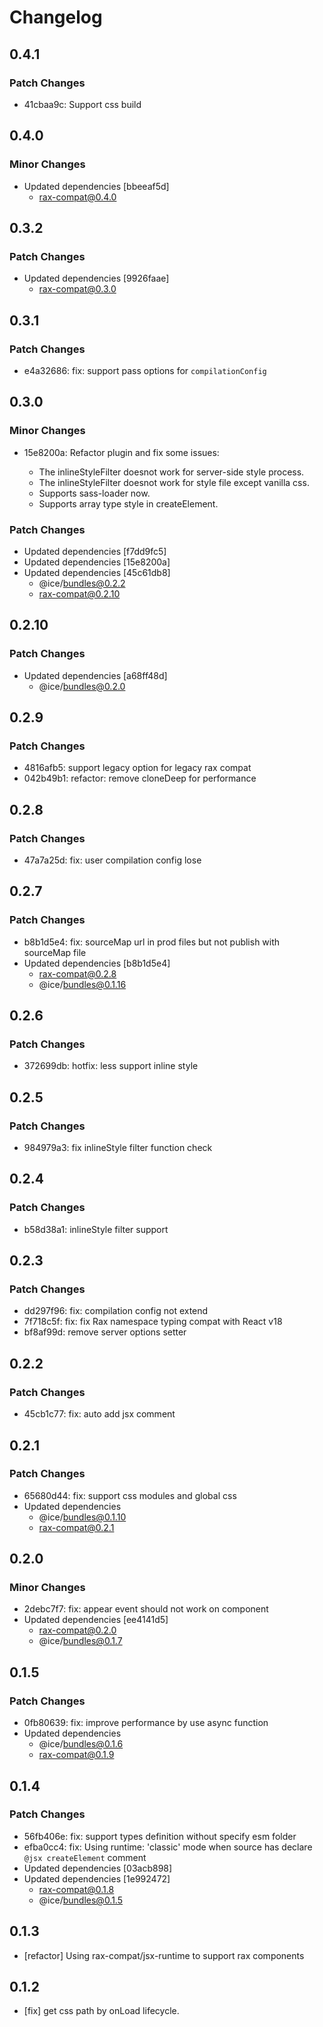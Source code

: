 # Changelog

## 0.4.1

### Patch Changes

- 41cbaa9c: Support css build

## 0.4.0

### Minor Changes

- Updated dependencies [bbeeaf5d]
  - rax-compat@0.4.0

## 0.3.2

### Patch Changes

- Updated dependencies [9926faae]
  - rax-compat@0.3.0

## 0.3.1

### Patch Changes

- e4a32686: fix: support pass options for `compilationConfig`

## 0.3.0

### Minor Changes

- 15e8200a: Refactor plugin and fix some issues:

  - The inlineStyleFilter doesnot work for server-side style process.
  - The inlineStyleFilter doesnot work for style file except vanilla css.
  - Supports sass-loader now.
  - Supports array type style in createElement.

### Patch Changes

- Updated dependencies [f7dd9fc5]
- Updated dependencies [15e8200a]
- Updated dependencies [45c61db8]
  - @ice/bundles@0.2.2
  - rax-compat@0.2.10

## 0.2.10

### Patch Changes

- Updated dependencies [a68ff48d]
  - @ice/bundles@0.2.0

## 0.2.9

### Patch Changes

- 4816afb5: support legacy option for legacy rax compat
- 042b49b1: refactor: remove cloneDeep for performance

## 0.2.8

### Patch Changes

- 47a7a25d: fix: user compilation config lose

## 0.2.7

### Patch Changes

- b8b1d5e4: fix: sourceMap url in prod files but not publish with sourceMap file
- Updated dependencies [b8b1d5e4]
  - rax-compat@0.2.8
  - @ice/bundles@0.1.16

## 0.2.6

### Patch Changes

- 372699db: hotfix: less support inline style

## 0.2.5

### Patch Changes

- 984979a3: fix inlineStyle filter function check

## 0.2.4

### Patch Changes

- b58d38a1: inlineStyle filter support

## 0.2.3

### Patch Changes

- dd297f96: fix: compilation config not extend
- 7f718c5f: fix: fix Rax namespace typing compat with React v18
- bf8af99d: remove server options setter

## 0.2.2

### Patch Changes

- 45cb1c77: fix: auto add jsx comment

## 0.2.1

### Patch Changes

- 65680d44: fix: support css modules and global css
- Updated dependencies
  - @ice/bundles@0.1.10
  - rax-compat@0.2.1

## 0.2.0

### Minor Changes

- 2debc7f7: fix: appear event should not work on component
- Updated dependencies [ee4141d5]
  - rax-compat@0.2.0
  - @ice/bundles@0.1.7

## 0.1.5

### Patch Changes

- 0fb80639: fix: improve performance by use async function
- Updated dependencies
  - @ice/bundles@0.1.6
  - rax-compat@0.1.9

## 0.1.4

### Patch Changes

- 56fb406e: fix: support types definition without specify esm folder
- efba0cc4: fix: Using runtime: 'classic' mode when source has declare `@jsx createElement` comment
- Updated dependencies [03acb898]
- Updated dependencies [1e992472]
  - rax-compat@0.1.8
  - @ice/bundles@0.1.5

## 0.1.3

- [refactor] Using rax-compat/jsx-runtime to support rax components

## 0.1.2

- [fix] get css path by onLoad lifecycle.
